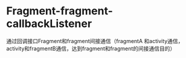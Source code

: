 # Fragment-fragment-callbackListener
通过回调接口Fragment和fragment间接通信（fragmentA 和activity通信，activity和fragmentB通信，达到fragment和fragment的间接通信目的）
